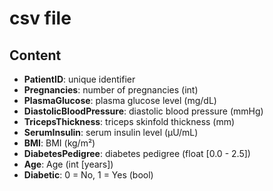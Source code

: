 # csv file

## Content
- **PatientID**: unique identifier
- **Pregnancies**: number of pregnancies (int)
- **PlasmaGlucose**: plasma glucose level (mg/dL)
- **DiastolicBloodPressure**: diastolic blood pressure (mmHg)
- **TricepsThickness**: triceps skinfold thickness (mm)
- **SerumInsulin**: serum insulin level  (µU/mL)
- **BMI**: BMI (kg/m²)
- **DiabetesPedigree**: diabetes pedigree (float [0.0 - 2.5])
- **Age**: Age (int [years])
- **Diabetic**: 0 = No, 1 = Yes (bool)